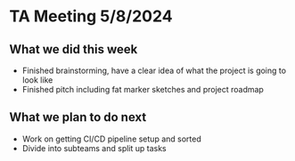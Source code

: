 # TA Meeting 5/8/2024

## What we did this week

- Finished brainstorming, have a clear idea of what the project is going to look like
- Finished pitch including fat marker sketches and project roadmap

## What we plan to do next

- Work on getting CI/CD pipeline setup and sorted
- Divide into subteams and split up tasks

